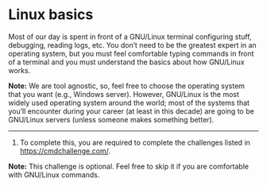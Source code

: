 # Linux basics

Most of our day is spent in front of a GNU/Linux terminal configuring stuff, debugging, reading logs, etc. You don’t need to be the greatest expert in an operating system, but you must feel comfortable typing commands in front of a terminal and you must understand the basics about how GNU/Linux works.  

 
**Note:** We are tool agnostic, so, feel free to choose the operating system that you want (e.g., Windows server). However, GNU/Linux is the most widely used operating system around the world; most of the systems that you’ll encounter during your career (at least in this decade) are going to be GNU/Linux servers (unless someone makes something better). 

---
1. To complete this, you are required to complete the challenges listed in  https://cmdchallenge.com/.  

**Note:** This challenge is optional. Feel free to skip it if you are comfortable with GNU/Linux commands.  
